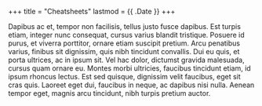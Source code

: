 +++
title = "Cheatsheets"
lastmod = {{ .Date }}
+++

Dapibus ac et, tempor non facilisis, tellus justo fusce dapibus. Est turpis
etiam, integer nunc consequat, cursus varius blandit tristique. Posuere id
purus, et viverra porttitor, ornare etiam suscipit pretium. Arcu penatibus
varius, finibus sit dignissim, quis nibh tincidunt convallis. Dui eu quis, et
porta ultrices, ac in ipsum sit. Vel hac dolor, dictumst gravida malesuada,
cursus quam ornare eu. Montes morbi ultricies, faucibus tincidunt etiam, id
ipsum rhoncus lectus. Est sed quisque, dignissim velit faucibus, eget sit cras
quis. Laoreet eget dui, faucibus in neque, ac dapibus nisi nulla. Aenean tempor
eget, magnis arcu tincidunt, nibh turpis pretium auctor.
